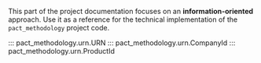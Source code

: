 This part of the project documentation focuses on
an **information-oriented** approach. Use it as a
reference for the technical implementation of the
`pact_methodology` project code.

::: pact_methodology.urn.URN
::: pact_methodology.urn.CompanyId
::: pact_methodology.urn.ProductId
